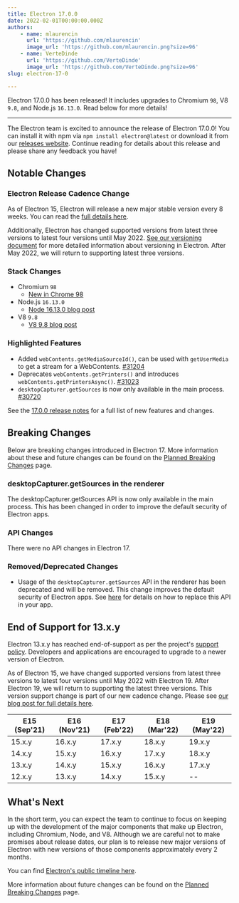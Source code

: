 ```yaml
---
title: Electron 17.0.0
date: 2022-02-01T00:00:00.000Z
authors:
    - name: mlaurencin
      url: 'https://github.com/mlaurencin'
      image_url: 'https://github.com/mlaurencin.png?size=96'
    - name: VerteDinde
      url: 'https://github.com/VerteDinde'
      image_url: 'https://github.com/VerteDinde.png?size=96'
slug: electron-17-0

---
```


Electron 17.0.0 has been released! It includes upgrades to Chromium `98`, V8 `9.8`, and Node.js `16.13.0`. Read below for more details!

---

The Electron team is excited to announce the release of Electron 17.0.0! You can install it with npm via `npm install electron@latest` or download it from our [releases website](https://www.electronjs.org/releases/stable). Continue reading for details about this release and please share any feedback you have!

## Notable Changes

### Electron Release Cadence Change

As of Electron 15, Electron will release a new major stable version every 8 weeks. You can read the [full details here](https://www.electronjs.org/blog/8-week-cadence).

Additionally, Electron has changed supported versions from latest three versions to latest four versions until May 2022. [See our versioning document](https://www.electronjs.org/docs/latest/tutorial/electron-versioning) for more detailed information about versioning in Electron. After May 2022, we will return to supporting latest three versions.

### Stack Changes

* Chromium `98`
    * [New in Chrome 98](https://developer.chrome.com/blog/new-in-chrome-98/)
* Node.js `16.13.0`
    * [Node 16.13.0 blog post](https://nodejs.org/en/blog/release/v16.13.0/)
* V8 `9.8`
    * [V8 9.8 blog post](https://v8.dev/blog/v8-release-98)

### Highlighted Features

* Added `webContents.getMediaSourceId()`, can be used with `getUserMedia` to get a stream for a WebContents. [#31204](https://github.com/electron/electron/pull/31204)
* Deprecates `webContents.getPrinters()` and introduces `webContents.getPrintersAsync()`. [#31023](https://github.com/electron/electron/pull/31023)
* `desktopCapturer.getSources` is now only available in the main process. [#30720](https://github.com/electron/electron/pull/30720)

See the [17.0.0 release notes](https://github.com/electron/electron/releases/tag/v17.0.0) for a full list of new features and changes.

## Breaking Changes

Below are breaking changes introduced in Electron 17. More information about these and future changes can be found on the [Planned Breaking Changes](https://www.electronjs.org/docs/latest/breaking-changes) page.

### desktopCapturer.getSources in the renderer

The desktopCapturer.getSources API is now only available in the main process. This has been changed in order to improve the default security of Electron apps.

### API Changes

There were no API changes in Electron 17. 

### Removed/Deprecated Changes

* Usage of the `desktopCapturer.getSources` API in the renderer has been deprecated and will be removed. This change improves the default security of Electron apps. See [here](https://raw.githubusercontent.com/electron/electron/main/docs/breaking-changes.md#removed-desktopcapturergetsources-in-the-renderer) for details on how to replace this API in your app.

## End of Support for 13.x.y

Electron 13.x.y has reached end-of-support as per the project's [support policy](https://www.electronjs.org/docs/latest/tutorial/support#supported-versions). Developers and applications are encouraged to upgrade to a newer version of Electron.

As of Electron 15, we have changed supported versions from latest three versions to latest four versions until May 2022 with Electron 19. After Electron 19, we will return to supporting the latest three versions. This version support change is part of our new cadence change. Please see [our blog post for full details here](https://www.electronjs.org/blog/8-week-cadence/#-will-electron-extend-the-number-of-supported-versions).

|	E15 (Sep'21) |	E16 (Nov'21) |	E17 (Feb'22) |	E18 (Mar'22) |	E19 (May'22) |
| ---- | ---- | ---- | ---- | ---- |
|	15.x.y |	16.x.y |	17.x.y |	18.x.y |	19.x.y |
|	14.x.y |	15.x.y |	16.x.y |	17.x.y |	18.x.y |
|	13.x.y |	14.x.y |	15.x.y |	16.x.y |	17.x.y |
|	12.x.y |	13.x.y |	14.x.y |	15.x.y |	-- |

## What's Next

In the short term, you can expect the team to continue to focus on keeping up with the development of the major components that make up Electron, including Chromium, Node, and V8. Although we are careful not to make promises about release dates, our plan is to release new major versions of Electron with new versions of those components approximately every 2 months.

You can find [Electron's public timeline here](https://www.electronjs.org/docs/latest/tutorial/electron-timelines).

More information about future changes can be found on the [Planned Breaking Changes](https://github.com/electron/electron/blob/main/docs/breaking-changes.md) page.
